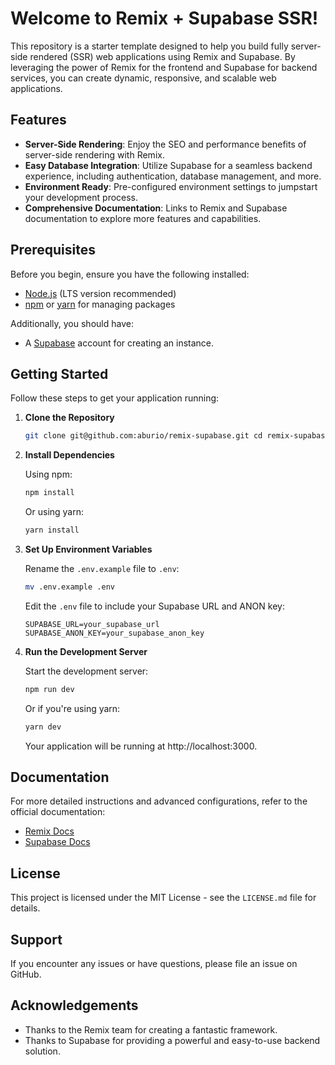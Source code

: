 # Welcome to Remix + Supabase SSR!

This repository is a starter template designed to help you build fully server-side rendered (SSR) web applications using Remix and Supabase. By leveraging the power of Remix for the frontend and Supabase for backend services, you can create dynamic, responsive, and scalable web applications.

## Features

- **Server-Side Rendering**: Enjoy the SEO and performance benefits of server-side rendering with Remix.
- **Easy Database Integration**: Utilize Supabase for a seamless backend experience, including authentication, database management, and more.
- **Environment Ready**: Pre-configured environment settings to jumpstart your development process.
- **Comprehensive Documentation**: Links to Remix and Supabase documentation to explore more features and capabilities.

## Prerequisites

Before you begin, ensure you have the following installed:

- [Node.js](https://nodejs.org/) (LTS version recommended)
- [npm](https://www.npmjs.com/) or [yarn](https://yarnpkg.com/) for managing packages

Additionally, you should have:

- A [Supabase](https://supabase.com) account for creating an instance.

## Getting Started

Follow these steps to get your application running:

1.  **Clone the Repository**

    ```sh
    git clone git@github.com:aburio/remix-supabase.git cd remix-supabase
    ```

2.  **Install Dependencies**

    Using npm:

    ```sh
    npm install
    ```

    Or using yarn:

    ```sh
    yarn install
    ```

3.  **Set Up Environment Variables**

    Rename the `.env.example` file to `.env`:

    ```sh
    mv .env.example .env
    ```

    Edit the `.env` file to include your Supabase URL and ANON key:

    ```
    SUPABASE_URL=your_supabase_url
    SUPABASE_ANON_KEY=your_supabase_anon_key
    ```

4.  **Run the Development Server**

    Start the development server:

    ```sh
    npm run dev
    ```

    Or if you're using yarn:

    ```sh
    yarn dev
    ```

    Your application will be running at http://localhost:3000.

## Documentation

For more detailed instructions and advanced configurations, refer to the official documentation:

- [Remix Docs](https://remix.run/docs)
- [Supabase Docs](https://supabase.com/docs)

## License

This project is licensed under the MIT License - see the `LICENSE.md` file for details.

## Support

If you encounter any issues or have questions, please file an issue on GitHub.

## Acknowledgements

- Thanks to the Remix team for creating a fantastic framework.
- Thanks to Supabase for providing a powerful and easy-to-use backend solution.
